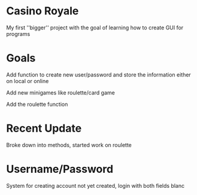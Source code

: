 # Casino Royale

My first ''bigger'' project with the goal of learning how to create GUI for programs

# Goals

Add function to create new user/password and store the information either on local or online

Add new minigames like roulette/card game

Add the roulette function

# Recent Update

Broke down into methods, started work on roulette

# Username/Password

System for creating account not yet created, login with both fields blanc
